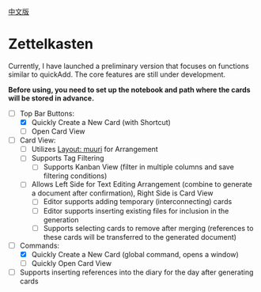 [中文版](./README_zh_CN.md)

# Zettelkasten

Currently, I have launched a preliminary version that focuses on functions similar to quickAdd. The core features are still under development.

**Before using, you need to set up the notebook and path where the cards will be stored in advance.**

* [ ] Top Bar Buttons:
  * [x] Quickly Create a New Card (with Shortcut)
  * [ ] Open Card View
* [ ] Card View:
  * [ ] Utilizes [Layout: muuri](https://github.com/haltu/muuri) for Arrangement
  * [ ] Supports Tag Filtering
    * [ ] Supports Kanban View (filter in multiple columns and save filtering conditions)
  * [ ] Allows Left Side for Text Editing Arrangement (combine to generate a document after confirmation), Right Side is Card View
    * [ ] Editor supports adding temporary (interconnecting) cards
    * [ ] Editor supports inserting existing files for inclusion in the generation
    * [ ] Supports selecting cards to remove after merging (references to these cards will be transferred to the generated document)
* [ ] Commands:
  * [x] Quickly Create a New Card (global command, opens a window)
  * [ ] Quickly Open Card View
* [ ] Supports inserting references into the diary for the day after generating cards